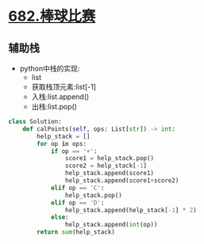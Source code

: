 # [682.棒球比赛](https://leetcode-cn.com/problems/baseball-game/)

## 辅助栈

+ python中栈的实现:
	+ list
	+ 获取栈顶元素:list[-1]
	+ 入栈:list.append()
	+ 出栈:list.pop()

``` python
class Solution:
    def calPoints(self, ops: List[str]) -> int:
        help_stack = []
        for op in ops:
            if op == '+':
                score1 = help_stack.pop()
                score2 = help_stack[-1]
                help_stack.append(score1)
                help_stack.append(score1+score2)
            elif op == 'C':
                help_stack.pop()
            elif op == 'D':
                help_stack.append(help_stack[-1] * 2)
            else:
                help_stack.append(int(op))
        return sum(help_stack)
                

```